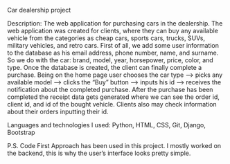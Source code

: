 Car dealership project

Description:
The web application for purchasing cars in the dealership.
The web application was created for clients, where they can buy any available vehicle from the categories as cheap cars, sports cars, trucks, SUVs, military vehicles, and retro cars.
First of all, we add some user information to the database as his email address, phone number, name, and surname. So we do with the car: brand, model, year, horsepower, price, color, and type. 
Once the database is created, the client can finally complete a purchase. Being on the home page user chooses the car type --> picks any available model --> clicks the “Buy” button --> inputs his id --> receives the notification about the completed purchase. After the purchase has been completed the receipt data gets generated where we can see the order id, client id, and id of the bought vehicle. Clients also may check information about their orders inputting their id.

Languages and technologies I used:
Python, HTML, CSS, Git, Django, Bootstrap

P.S. Code First Approach has been used in this project. I mostly worked on the backend, this is why the user’s interface looks pretty simple.

